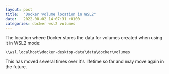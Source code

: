 ```yaml
---
layout: post
title:  "Docker volume location in WSL2"
date:   2022-08-02 14:07:31 +0100
categories: docker wsl2 volumes
---
```


The location where Docker stores the data for volumes created when using it in WSL2 mode:

`\\wsl.localhost\docker-desktop-data\data\docker\volumes`

This has moved several times over it's lifetime so far and may move again in the future.